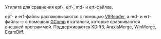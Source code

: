 Утилита для сравнения epf-, erf-, md- и ert-файлов.

epf- и erf-файлы распаковываются с помощью [V8Reader](https://github.com/xDrivenDevelopment/v8Reader), а md- и 
ert-файлы — с помощью [GComp](http://1c.alterplast.ru/gcomp/) в каталоги, которые сравниваются внешней программой. 
Поддерживаются KDiff3, AraxisMerge, WinMerge, ExamDiff.
